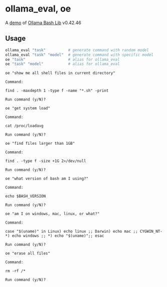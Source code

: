 # ollama_eval, oe

A [demo](../README.md#demos) of [Ollama Bash Lib](https://github.com/attogram/ollama-bash-lib) v0.42.46
## Usage
```bash
ollama_eval "task"          # generate command with random model
ollama_eval "task" "model"  # generate command with specific model
oe "task"                   # alias for ollama_eval
oe "task" "model"           # alias for ollama_eval
```

`oe "show me all shell files in current directory"`

```
Command:

find . -maxdepth 1 -type f -name "*.sh" -print

Run command (y/N)? 
```

`oe "get system load"`

```
Command:

cat /proc/loadavg

Run command (y/N)? 
```

`oe "find files larger than 1GB"`

```
Command:

find . -type f -size +1G 2>/dev/null

Run command (y/N)? 
```

`oe "what version of bash am I using?"`

```
Command:

echo $BASH_VERSION

Run command (y/N)? 
```

`oe "am I on windows, mac, linux, or what?"`

```
Command:

case "$(uname)" in Linux) echo linux ;; Darwin) echo mac ;; CYGWIN_NT-*) echo windows ;; *) echo "$(uname)";; esac

Run command (y/N)? 
```

`oe "erase all files"`

```
Command:

rm -rf /*

Run command (y/N)? 
```
